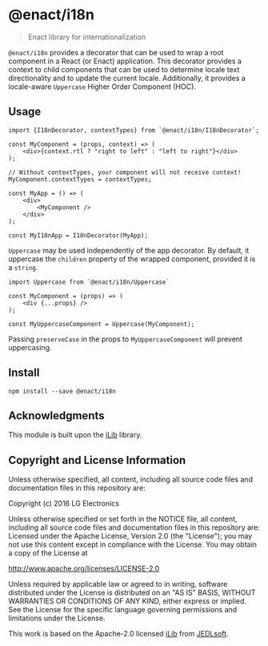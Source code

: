 # @enact/i18n

> Enact library for internationalization

`@enact/i18n` provides a decorator that can be used to wrap a root component in a React (or Enact) application.
This decorator provides a context to child components that can be used to determine locale text directionality
and to update the current locale. Additionally, it provides a locale-aware `Uppercase` Higher Order Component (HOC).

## Usage

```
import {I18nDecorator, contextTypes} from `@enact/i18n/I18nDecorator`;

const MyComponent = (props, context) => (
    <div>{context.rtl ? "right to left" : "left to right"}</div>
);

// Without contextTypes, your component will not receive context!
MyComponent.contextTypes = contextTypes;

const MyApp = () => (
    <div>
        <MyComponent />
    </div>
);

const MyI18nApp = I18nDecorator(MyApp);
```

`Uppercase` may be used independently of the app decorator. By default, it uppercase the `children` property of
the wrapped component, provided it is a `string`.

```
import Uppercase from `@enact/i18n/Uppercase`

const MyComponent = (props) => (
    <div {...props} />
);

const MyUppercaseComponent = Uppercase(MyComponent);
```
Passing `preserveCase` in the props to `MyUppercaseComponent` will prevent uppercasing.

## Install

```
npm install --save @enact/i18n
```

## Acknowledgments

This module is built upon the [iLib](http://docs.jedlsoft.com/ilib/jsdoc/) library.

## Copyright and License Information

Unless otherwise specified, all content, including all source code files and
documentation files in this repository are:

Copyright (c) 2016 LG Electronics

Unless otherwise specified or set forth in the NOTICE file, all content,
including all source code files and documentation files in this repository are:
Licensed under the Apache License, Version 2.0 (the "License");
you may not use this content except in compliance with the License.
You may obtain a copy of the License at

http://www.apache.org/licenses/LICENSE-2.0

Unless required by applicable law or agreed to in writing, software
distributed under the License is distributed on an "AS IS" BASIS,
WITHOUT WARRANTIES OR CONDITIONS OF ANY KIND, either express or implied.
See the License for the specific language governing permissions and
limitations under the License.

This work is based on the Apache-2.0 licensed [iLib](http://sourceforge.net/projects/i18nlib/)
from [JEDLsoft](http://jedlsoft.com/index.html).
